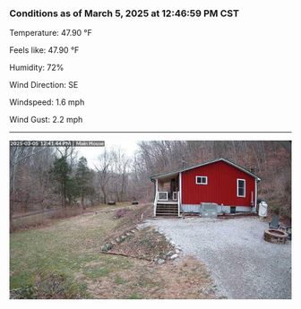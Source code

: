 ### Conditions as of March 5, 2025 at 12:46:59 PM CST 

Temperature: 47.90 &deg;F

Feels like: 47.90 &deg;F

Humidity: 72%

Wind Direction: SE

Windspeed: 1.6 mph

Wind Gust: 2.2 mph

---

<img src="./images/latest.jpeg"/>

